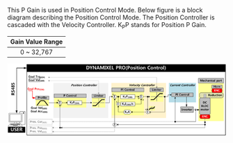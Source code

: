 This P Gain is used in Position Control Mode. Below figure is a block diagram describing the Position Control Mode. The Position Controller is cascaded with the Velocity Controller. K<sub>P</sub>P stands for Position P Gain.

|Gain Value Range|
| :---: |
|0 ~ 32,767|

![](/assets/images/dxl/pro/pro_position_controller.png)
